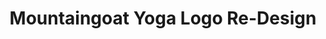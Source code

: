 ---
layout: work-template
meta: meta description here
next-piece: /piece1
prev-piece: /piece5
title: Mountaingoat Yoga Logo Re-Design
type: Branding
description: Mountaingoat yoga centre required a logo that was cleaner and that fit the look and feel of their business. To create a calming sensation and relate back to the overall experience in their centre, a lighter grey and blue were used within the design. Along with the calming colour palette, the previous mountain goat theme of the logo was maintained by forming a simplified graphic that could be easily understood. As a final touch, the graphic even shows an interesting hidden and symbolic feature of a mountain that can be seen in the goat’s beard.
img1: yoga-2.jpg
img2: packaging-project-6.jpg
img3: yoga-1.jpg
---